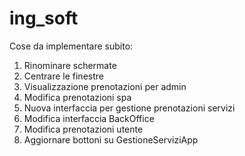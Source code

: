 # ing_soft

Cose da implementare subito:
1. Rinominare schermate
2. Centrare le finestre
3. Visualizzazione prenotazioni per admin
4. Modifica prenotazioni spa
5. Nuova interfaccia per gestione prenotazioni servizi
6. Modifica interfaccia BackOffice
7. Modifica prenotazioni utente
8. Aggiornare bottoni su GestioneServiziApp